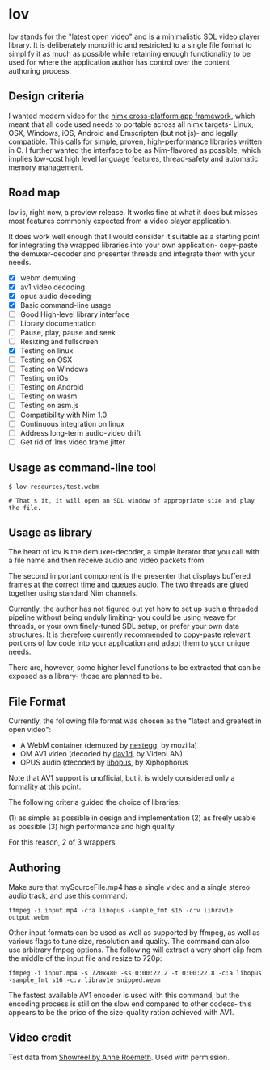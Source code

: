 
lov
===

lov stands for the "latest open video" and is a minimalistic SDL video player library. It is deliberately monolithic and restricted to a single file format to simplify it as much as possible while retaining enough functionality to be used for where the application author has control over the content authoring process.

Design criteria
---------------

I wanted modern video for the [nimx cross-platform app framework](https://github.com/yglukhov/nimx), which meant that all code used needs to portable across all nimx targets- Linux, OSX, Windows, iOS, Android and Emscripten (but not js)- and legally compatible. This calls for simple, proven, high-performance libraries written in C. I further wanted the interface to be as Nim-flavored as possible, which implies low-cost high level language features, thread-safety and automatic memory management.

Road map
--------

lov is, right now, a preview release. It works fine at what it does but misses most features commonly expected from a video player application.

It does work well enough that I would consider it suitable as a starting point for integrating the wrapped libraries into your own application- copy-paste the demuxer-decoder and presenter threads and integrate them with your needs.

- [x] webm demuxing
- [x] av1 video decoding
- [x] opus audio decoding
- [x] Basic command-line usage
- [ ] Good High-level library interface
- [ ] Library documentation
- [ ] Pause, play, pause and seek
- [ ] Resizing and fullscreen
- [x] Testing on linux
- [ ] Testing on OSX
- [ ] Testing on Windows
- [ ] Testing on iOs
- [ ] Testing on Android
- [ ] Testing on wasm
- [ ] Testing on asm.js
- [ ] Compatibility with Nim 1.0
- [ ] Continuous integration on linux
- [ ] Address long-term audio-video drift
- [ ] Get rid of 1ms video frame jitter

Usage as command-line tool
--------------------------

```
$ lov resources/test.webm

# That's it, it will open an SDL window of appropriate size and play the file.
```

Usage as library
----------------

The heart of lov is the demuxer-decoder, a simple iterator that you call with a file name and then receive audio and video packets from.

The second important component is the presenter that displays buffered frames at the correct time and queues audio. The two threads are
glued together using standard Nim channels.

Currently, the author has not figured out yet how to set up such a threaded pipeline without being unduly limiting- you could be using
weave for threads, or your own finely-tuned SDL setup, or prefer your own data structures. It is therefore currently recommended to
copy-paste relevant portions of lov code into your application and adapt them to your unique needs.

There are, however, some higher level functions to be extracted that can be exposed as a library- those are planned to be.

File Format
-----------

Currently, the following file format was chosen as the "latest and greatest in open video":

* A WebM container (demuxed by [nestegg](https://github.com/capocasa/nim-nestegg), by mozilla)
* OM AV1 video (decoded by [dav1d](https://github.com/capocasa/nim-dav1d), by VideoLAN)
* OPUS audio (decoded by [libopus](https://github.com/capocasa/nin-opus), by Xiphophorus

Note that AV1 support is unofficial, but it is widely considered only a formality at this point.

The following criteria guided the choice of libraries:

(1) as simple as possible in design and implementation
(2) as freely usable as possible
(3) high performance and high quality

For this reason, 2 of 3 wrappers

Authoring
---------

Make sure that mySourceFile.mp4 has a single video and a single stereo audio track, and use this command:

    ffmpeg -i input.mp4 -c:a libopus -sample_fmt s16 -c:v librav1e output.webm

Other input formats can be used as well as supported by ffmpeg, as well as various flags to tune size, resolution and quality. The command can also use arbitrary fmpeg options. The following will extract a very short clip from the middle
of the input file and resize to 720p:

    ffmpeg -i input.mp4 -s 720x480 -ss 0:00:22.2 -t 0:00:22.8 -c:a libopus -sample_fmt s16 -c:v librav1e snipped.webm

The fastest available AV1 encoder is used with this command, but the encoding process is still on the slow end compared to other codecs- this appears to be the price of the size-quality ration achieved with AV1.

Video credit
------------

Test data from [Showreel by Anne Roemeth](https://vimeo.com/292581643). Used with permission.
